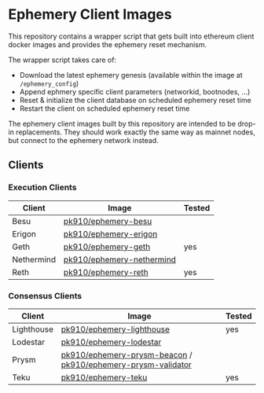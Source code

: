 # Ephemery Client Images

This repository contains a wrapper script that gets built into ethereum client docker images and provides the ephemery reset mechanism.

The wrapper script takes care of:
* Download the latest ephemery genesis (available within the image at `/ephemery_config`)
* Append ephmery specific client parameters (networkid, bootnodes, ...)
* Reset & initialize the client database on scheduled ephemery reset time
* Restart the client on scheduled ephemery reset time

The ephemery client images built by this repository are intended to be drop-in replacements.
They should work exactly the same way as mainnet nodes, but connect to the ephemery network instead.

## Clients

### Execution Clients

| Client | Image | Tested |
|--------|-------|---------------------|
| Besu   | [pk910/ephemery-besu](https://hub.docker.com/r/pk910/ephemery-besu) |  |
| Erigon | [pk910/ephemery-erigon](https://hub.docker.com/r/pk910/ephemery-erigon) |  |
| Geth   | [pk910/ephemery-geth](https://hub.docker.com/r/pk910/ephemery-geth) | yes |
| Nethermind | [pk910/ephemery-nethermind](https://hub.docker.com/r/pk910/ephemery-nethermind) |  |
| Reth | [pk910/ephemery-reth](https://hub.docker.com/r/pk910/ephemery-reth) | yes |

### Consensus Clients

| Client | Image | Tested |
|--------|-------|---------------------|
| Lighthouse | [pk910/ephemery-lighthouse](https://hub.docker.com/r/pk910/ephemery-lighthouse) | yes |
| Lodestar | [pk910/ephemery-lodestar](https://hub.docker.com/r/pk910/ephemery-lodestar) |  |
| Prysm   | [pk910/ephemery-prysm-beacon](https://hub.docker.com/r/pk910/ephemery-prysm-beacon) / [pk910/ephemery-prysm-validator](https://hub.docker.com/r/pk910/ephemery-prysm-validator) |  |
| Teku | [pk910/ephemery-teku](https://hub.docker.com/r/pk910/ephemery-teku) | yes |

